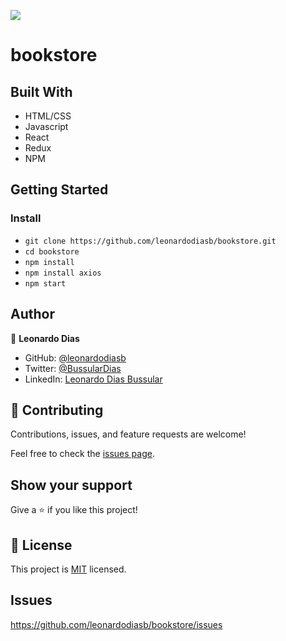 ![](https://img.shields.io/badge/Microverse-blueviolet)

# bookstore

> 

## Built With

- HTML/CSS
- Javascript
- React
- Redux
- NPM

## Getting Started

### Install

- `git clone https://github.com/leonardodiasb/bookstore.git`
- `cd bookstore`
- `npm install`
- `npm install axios`
- `npm start`

## Author

👤 **Leonardo Dias**

- GitHub: [@leonardodiasb](https://github.com/leonardodiasb)
- Twitter: [@BussularDias](https://twitter.com/BussularDias)
- LinkedIn: [Leonardo Dias Bussular](https://www.linkedin.com/in/leonardo-dias-bussular-a67392178/)

## 🤝 Contributing

Contributions, issues, and feature requests are welcome!

Feel free to check the [issues page](https://github.com/leonardodiasb/bookstore/issues).

## Show your support

Give a ⭐️ if you like this project!

## 📝 License

This project is [MIT](./MIT.md) licensed.

## Issues

https://github.com/leonardodiasb/bookstore/issues
